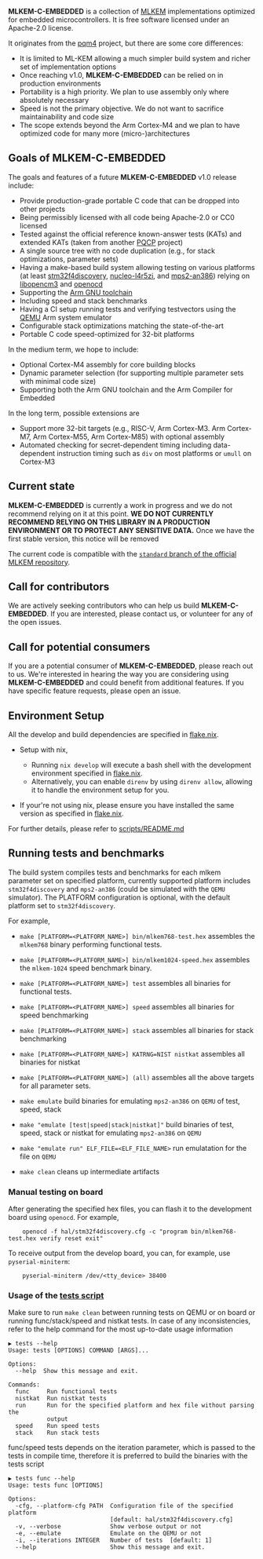 [//]: # (SPDX-License-Identifier: CC-BY-4.0)

**MLKEM-C-EMBEDDED** is a collection of [MLKEM](https://doi.org/10.6028/NIST.FIPS.203.ipd) implementations optimized for embedded microcontrollers.
It is free software licensed under an Apache-2.0 license.

It originates from the [pqm4](https://github.com/mupq/pqm4) project, but there are some core differences:
- It is limited to ML-KEM allowing a much simpler build system and richer set of implementation options
- Once reaching v1.0, **MLKEM-C-EMBEDDED** can be relied on in production environments
- Portability is a high priority. We plan to use assembly only where absolutely necessary
- Speed is not the primary objective. We do not want to sacrifice maintainability and code size
- The scope extends beyond the Arm Cortex-M4 and we plan to have optimized code for many more (micro-)architectures

## Goals of MLKEM-C-EMBEDDED

The goals and features of a future **MLKEM-C-EMBEDDED** v1.0 release include:

- Provide production-grade portable C code that can be dropped into other projects
- Being permissibly licensed with all code being Apache-2.0 or CC0 licensed
- Tested against the official reference known-answer tests (KATs) and extended KATs (taken from another [PQCP](https://github.com/pq-code-package) project)
- A single source tree with no code duplication (e.g., for stack optimizations, parameter sets)
- Having a make-based build system allowing testing on various platforms (at least [stm32f4discovery](https://www.st.com/en/evaluation-tools/stm32f4discovery.html), [nucleo-l4r5zi](https://www.st.com/en/evaluation-tools/nucleo-l4r5zi.html), and [mps2-an386](https://developer.arm.com/documentation/dai0386/c)) relying on [libopencm3](https://github.com/libopencm3/libopencm3) and [openocd](https://openocd.org/)
- Supporting the [Arm GNU toolchain](https://developer.arm.com/downloads/-/arm-gnu-toolchain-downloads)
- Including speed and stack benchmarks
- Having a CI setup running tests and verifying testvectors using the [QEMU](https://www.qemu.org/) Arm system emulator
- Configurable stack optimizations matching the state-of-the-art
- Portable C code speed-optimized for 32-bit platforms

In the medium term, we hope to include:
 - Optional Cortex-M4 assembly for core building blocks
 - Dynamic parameter selection (for supporting multiple parameter sets with minimal code size)
 - Supporting both the Arm GNU toolchain and the Arm Compiler for Embedded

In the long term, possible extensions are
 - Support more 32-bit targets (e.g., RISC-V, Arm Cortex-M3. Arm Cortex-M7, Arm Cortex-M55, Arm Cortex-M85) with optional assembly
 - Automated checking for secret-dependent timing including data-dependent instruction timing such as `div` on most platforms or `umull` on Cortex-M3

## Current state

**MLKEM-C-EMBEDDED** is currently a work in progress and we do not recommend relying on it at this point.
**WE DO NOT CURRENTLY RECOMMEND RELYING ON THIS LIBRARY IN A PRODUCTION ENVIRONMENT OR TO PROTECT ANY SENSITIVE DATA.**
Once we have the first stable version, this notice will be removed

The current code is compatible with the [`standard` branch of the official MLKEM repository](https://github.com/pq-crystals/kyber/tree/standard).

## Call for contributors

We are actively seeking contributors who can help us build **MLKEM-C-EMBEDDED**.
If you are interested, please contact us, or volunteer for any of the open issues.

## Call for potential consumers

If you are a potential consumer of **MLKEM-C-EMBEDDED**, please reach out to us.
We're interested in hearing the way you are considering using **MLKEM-C-EMBEDDED** and could benefit from additional features.
If you have specific feature requests, please open an issue.

## Environment Setup

All the develop and build dependencies are specified in [flake.nix](flake.nix). 

- Setup with nix,
    - Running `nix develop` will execute a bash shell with the development environment specified in [flake.nix](flake.nix).
    - Alternatively, you can enable `direnv` by using `direnv allow`, allowing it to handle the environment setup for you.

- If your're not using nix, please ensure you have installed the same version as specified in [flake.nix](flake.nix).

For further details, please refer to [scripts/README.md](scripts/README.md)

## Running tests and benchmarks

The build system compiles tests and benchmarks for each mlkem parameter set on specified platform, currently supported platform includes `stm32f4discovery` and `mps2-an386` (could be simulated with the `QEMU` simulator).
The PLATFORM configuration is optional, with the default platform set to `stm32f4discovery`.

For example,
- `make [PLATFORM=<PLATFORM_NAME>] bin/mlkem768-test.hex` assembles the `mlkem768` binary performing functional tests.
- `make [PLATFORM=<PLATFORM_NAME>] bin/mlkem1024-speed.hex` assembles the `mlkem-1024` speed benchmark binary.
- `make [PLATFORM=<PLATFORM_NAME>] test` assembles all binaries for functional tests.
- `make [PLATFORM=<PLATFORM_NAME>] speed` assembles all binaries for speed benchmarking
- `make [PLATFORM=<PLATFORM_NAME>] stack` assembles all binaries for stack benchmarking
- `make [PLATFORM=<PLATFORM_NAME>] KATRNG=NIST nistkat` assembles all binaries for nistkat
- `make [PLATFORM=<PLATFORM_NAME>] (all)` assembles all the above targets for all parameter sets.

- `make emulate` build binaries for emulating `mps2-an386` on `QEMU` of test, speed, stack
- `make "emulate [test|speed|stack|nistkat]"` build binaries of test, speed, stack or nistkat for emulating `mps2-an386` on `QEMU` 
- `make "emulate run" ELF_FILE=<ELF_FILE_NAME>` run emulatation for the file on `QEMU`
- `make clean` cleans up intermediate artifacts

### Manual testing on board
After generating the specified hex files, you can flash it to the development board using `openocd`. 
For example,
```
    openocd -f hal/stm32f4discovery.cfg -c "program bin/mlkem768-test.hex verify reset exit"
```

To receive output from the develop board, you can, for example, use `pyserial-miniterm`: 
```
    pyserial-miniterm /dev/<tty_device> 38400
```

### Usage of the [tests script](scripts/tests)
Make sure to run `make clean` between running tests on QEMU or on board or running func/stack/speed and nistkat tests. In case of any inconsistencies, refer to the help command for the most up-to-date usage information

```
▶ tests --help
Usage: tests [OPTIONS] COMMAND [ARGS]...

Options:
  --help  Show this message and exit.

Commands:
  func     Run functional tests
  nistkat  Run nistkat tests
  run      Run for the specified platform and hex file without parsing the
           output
  speed    Run speed tests
  stack    Run stack tests
```

func/speed tests depends on the iteration parameter, which is passed to the tests in compile time, therefore it is preferred to build the binaries with the tests script

```
▶ tests func --help
Usage: tests func [OPTIONS]

Options:
  -cfg, --platform-cfg PATH  Configuration file of the specified platform
                             [default: hal/stm32f4discovery.cfg]
  -v, --verbose              Show verbose output or not
  -e, --emulate              Emulate on the QEMU or not
  -i, --iterations INTEGER   Number of tests  [default: 1]
  --help                     Show this message and exit.
```
